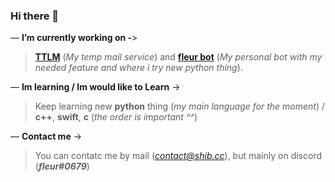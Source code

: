 ### Hi there 👋

— **I’m currently working on -**>
> **[TTLM](http://m.shib.cc/)** (*My temp mail service*) and **[fleur bot](https://github.com/aielove/fleur-s-bots)** (*My personal bot with my needed feature and where i try new python thing*).

— **Im learning / Im would like to Learn** ->
> Keep learning new **python** thing (*my main language for the moment*) / **c++**, **swift**, **c** (*the order is important ^^*)

— **Contact me** ->
> You can contatc me by mail (*contact@shib.cc*), but mainly on discord (***fleur#0679***)
